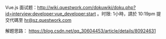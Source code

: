 Vue.js 面试题：http://wiki.questwork.com/dokuwiki/doku.php?id=interview:developer:vue_developer:start 。时限: 1小時，請於 10:19pm 提交代碼至 hr@sz.questwork.com


解题思路：
https://blog.csdn.net/qq_30604453/article/details/80924631